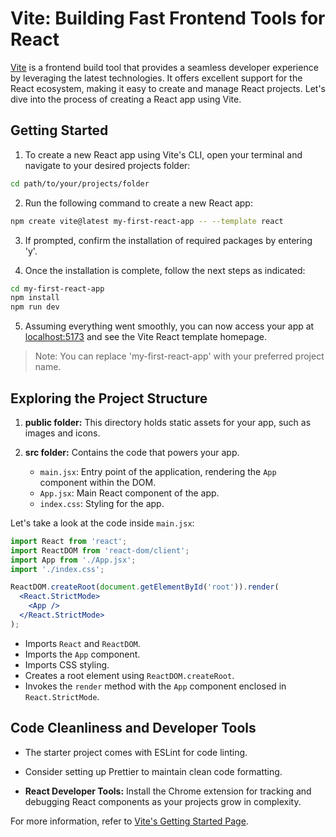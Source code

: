# Vite: Building Fast Frontend Tools for React

[Vite](https://vitejs.dev/) is a frontend build tool that provides a seamless developer experience by leveraging the latest technologies. It offers excellent support for the React ecosystem, making it easy to create and manage React projects. Let's dive into the process of creating a React app using Vite.

## Getting Started

1. To create a new React app using Vite's CLI, open your terminal and navigate to your desired projects folder:

```bash
cd path/to/your/projects/folder
```

2. Run the following command to create a new React app:

```bash
npm create vite@latest my-first-react-app -- --template react
```

3. If prompted, confirm the installation of required packages by entering 'y'.

4. Once the installation is complete, follow the next steps as indicated:

```bash
cd my-first-react-app
npm install
npm run dev
```

5. Assuming everything went smoothly, you can now access your app at [localhost:5173](http://localhost:5173) and see the Vite React template homepage.

> Note: You can replace 'my-first-react-app' with your preferred project name.

## Exploring the Project Structure

1. **public folder:** This directory holds static assets for your app, such as images and icons.

2. **src folder:** Contains the code that powers your app.
   - `main.jsx`: Entry point of the application, rendering the `App` component within the DOM.
   - `App.jsx`: Main React component of the app.
   - `index.css`: Styling for the app.

Let's take a look at the code inside `main.jsx`:

```jsx
import React from 'react';
import ReactDOM from 'react-dom/client';
import App from './App.jsx';
import './index.css';

ReactDOM.createRoot(document.getElementById('root')).render(
  <React.StrictMode>
    <App />
  </React.StrictMode>
);
```

- Imports `React` and `ReactDOM`.
- Imports the `App` component.
- Imports CSS styling.
- Creates a root element using `ReactDOM.createRoot`.
- Invokes the `render` method with the `App` component enclosed in `React.StrictMode`.

## Code Cleanliness and Developer Tools

- The starter project comes with ESLint for code linting.
- Consider setting up Prettier to maintain clean code formatting.

- **React Developer Tools:** Install the Chrome extension for tracking and debugging React components as your projects grow in complexity.

For more information, refer to [Vite's Getting Started Page](https://vitejs.dev/guide/).